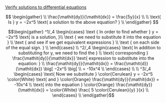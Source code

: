 [Verify solutions to differential equations](https://www.khanacademy.org/math/differential-equations/first-order-differential-equations/differential-equations-intro/e/introduction-to-differential-equations-and-initial-value-problems)

```math

\begin{gather}
   \\
   \frac{\mathit{dy}}{\mathit{dx}} = \frac{5y}{x} \\
   \\
   \text{ Is } y = −2x^5 \text{ a solution to the above equation? }
   \\
\end{gather}

```

```math
\begin{gather}
   ^1/_4 
     \begin{cases}
      \text { In order to find whether } y = −2x^5 \text{ is a solution, }\\
      \text { we need to substitute it into the equation } \\
      \text { and see if we get equivalent expressions } \\
      \text { on each side of the equal sign. } \\
     \end{cases}
   \\
   ^2/_4 
     \begin{cases}
      \text{ In addition to substituting for y, we need to find the } \\
      \text{ corresponding } \frac{\mathit{dy}}{\mathit{dx}} \text{ expression to substitute into the equation: } \\
      \frac{\mathit{dy}}{\mathit{dx}} = \frac{\mathit{d}}{\mathit{dx}} \big[ −2x^5 \big] \\
      = -10x^4 \\
     \end{cases} \\
   \\
   ^3/_4 
     \begin{cases}
      \text{ Now we substitute } \color{Cerulean} y = -2x^5 \color{White} \text{ and } \color{Orange} \frac{\mathit{dy}}{\mathit{dx}} = -10x^4 \\
      \text{ into the equation } \color{Orange} \frac{\mathit{dy}}{\mathit{dx}} = \color{White} \frac{ 5 \color{Cerulean}{y} }{x} \\
     \end{cases}
    \\
\end{gather}
```

